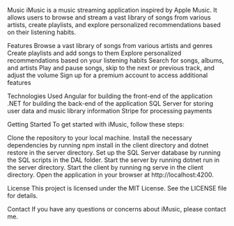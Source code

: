 Music
iMusic is a music streaming application inspired by Apple Music. It allows users to browse and stream a vast library of songs from various artists, create playlists, and explore personalized recommendations based on their listening habits.

Features
Browse a vast library of songs from various artists and genres
Create playlists and add songs to them
Explore personalized recommendations based on your listening habits
Search for songs, albums, and artists
Play and pause songs, skip to the next or previous track, and adjust the volume
Sign up for a premium account to access additional features

Technologies Used
Angular for building the front-end of the application
.NET for building the back-end of the application
SQL Server for storing user data and music library information
Stripe for processing payments

Getting Started
To get started with iMusic, follow these steps:

Clone the repository to your local machine.
Install the necessary dependencies by running npm install in the client directory and dotnet restore in the server directory.
Set up the SQL Server database by running the SQL scripts in the DAL folder.
Start the server by running dotnet run in the server directory.
Start the client by running ng serve in the client directory.
Open the application in your browser at http://localhost:4200.

License
This project is licensed under the MIT License. See the LICENSE file for details.

Contact
If you have any questions or concerns about iMusic, please contact me.
